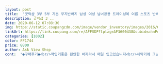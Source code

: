 ```yaml
---
layout: post 
title:  "굿럭샵 3부 5부 기본 무지반바지 남성 여성 남녀공용 트레이닝복 여름 스포츠 반바지 회색 블랙 짧은 홈웨어 잠옷 팬츠, 5부(L)-까망" 
description: 굿럭샵 3 ..
date: 2020-06-12 07:08:30 
img: https://static.coupangcdn.com/image/vendor_inventory/images/2016/07/11/14/9/a315ccae-1028-43ec-96d1-34008e53bb9d.jpg 
linkUrl: https://link.coupang.com/re/AFFSDP?lptag=AF3600438&subid=ahnPublicAsk&pageKey=5440547&itemId=24663151&vendorItemId=3036493700&traceid=V0-113-3b9baef94aa40018 
categories: [1002] 
color: FF1744 
price: 8800 
author: Ask View Shop 
cont:  "●구매후기●<br/>막입기좋은 편안한 바지라서 매일 입고있습니다<br/>세탁기에 그냥돌려도 실밥터지거나 변형되지 않아서 좋고<br/>옷 잘못사면 보풀도 잘나는데 여기꺼는 괜찮아요<br/>운동할때 입으려고 구매했는데 사이즈도 잘맞고 신축성이 있어서 편안하네요<br/>일단 배송은 하루만에 왔고 배송 예정일보다 훨씬 빨리 와서 놀랬어요! 배송 오자마자 입어봤는데 헐... <br/> 이거 완전 물건입니다 여러분... <br/>! 상품 사진으로 봤을 때는 남자 바지라는 느낌이 강했고 그래서 M을 시켰지만 통도 크고 길이도 3부가 아닐 거라고 예상했어요.<br/> 그런데 입어 보니까 통이 그렇게 크지도 꽉 끼지도 않고 적당해요! 길이도 딱 3부 허벅지 절반까지 오구요! 이제 여름도 다가오고 운동할 때 입으려고 산 건데 두께는 그렇게 두껍지도 않고 또 비칠만큼 얇지도 않은 딱 좋은 두께입니다! 재질도 부들부들하고 주머니까지 있어요 완<br/> -벽 그 자체입니다!!!!! 8800원이라는 저렴한 가격에 무료배송이라니... <br/> 여러분 고민 그만하시고 저 믿고 구매하세요ㅎㅎ 전 회색 하나 더 시킬랍니다><<br/>입었을때 핏도 너무예쁘고 질이 좋아요<br/>저렴한 가격에 잘산것같습니다<br/>" 
---
```

